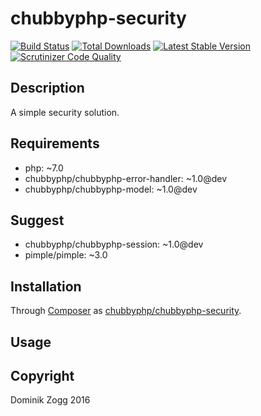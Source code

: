 # chubbyphp-security

[![Build Status](https://api.travis-ci.org/chubbyphp/chubbyphp-security.png?branch=master)](https://travis-ci.org/chubbyphp/chubbyphp-security)
[![Total Downloads](https://poser.pugx.org/chubbyphp/chubbyphp-security/downloads.png)](https://packagist.org/packages/chubbyphp/chubbyphp-security)
[![Latest Stable Version](https://poser.pugx.org/chubbyphp/chubbyphp-security/v/stable.png)](https://packagist.org/packages/chubbyphp/chubbyphp-security)
[![Scrutinizer Code Quality](https://scrutinizer-ci.com/g/chubbyphp/chubbyphp-security/badges/quality-score.png?b=master)](https://scrutinizer-ci.com/g/chubbyphp/chubbyphp-security/?branch=master)

## Description

A simple security solution.

## Requirements

 * php: ~7.0
 * chubbyphp/chubbyphp-error-handler: ~1.0@dev
 * chubbyphp/chubbyphp-model: ~1.0@dev

## Suggest

 * chubbyphp/chubbyphp-session: ~1.0@dev
 * pimple/pimple: ~3.0

## Installation

Through [Composer](http://getcomposer.org) as [chubbyphp/chubbyphp-security][1].

## Usage

[1]: https://packagist.org/packages/chubbyphp/chubbyphp-security

## Copyright

Dominik Zogg 2016
